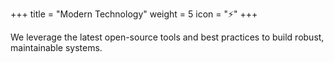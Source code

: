+++
title = "Modern Technology"
weight = 5
icon = "⚡"
+++

We leverage the latest open-source tools and best practices to build robust, maintainable systems.
